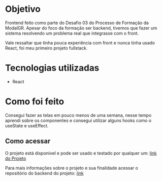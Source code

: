 # Objetivo

Frontend feito como parte do Desafio 03 do Processo de Formação da ModalGR. Apesar do foco da formação ser backend, tivemos que fazer um sistema resolvendo um problema real que integrasse com o front.

Vale ressaltar que tinha pouca experiência com front e nunca tinha usado React, foi meu primeiro projeto fullstack.

# Tecnologias utilizadas

- React

# Como foi feito

Consegui fazer as telas em pouco menos de uma semana, nesse tempo aprendi sobre os componentes e consegui utilizar alguns hooks como o useState e useEffect.

## Como acessar

O projeto está disponível e pode ser usado e testado por qualquer um: [link do Projeto](https://diogoasenjo.github.io/desafio03-sistema-canoa-react/)

Para mais informações sobre o projeto e sua finalidade acessar o repositório do backend do projeto: [link](https://github.com/DiogoAsenjo/desafio03-sistema-canoa)

